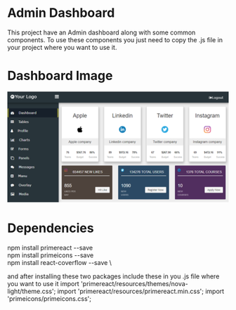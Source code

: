 
# Admin Dashboard
This project have an Admin dashboard along with some common components. To use these components you just need to copy the .js file in your project where you want to use it. 

# Dashboard Image
![alt text](https://github.com/Shakir-Afridi/Admin-Dashboard/blob/master/dashboard.PNG)
# Dependencies
npm install primereact --save \
npm install primeicons --save \
npm install react-coverflow --save \

and after installing these two packages include these in you .js file where you want to use it
import 'primereact/resources/themes/nova-light/theme.css';
import 'primereact/resources/primereact.min.css';
import 'primeicons/primeicons.css';
